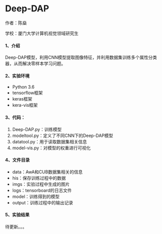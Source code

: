 # Deep-DAP

作者：陈燊

学校：厦门大学计算机视觉领域研究生

#### 1、介绍

Deep-DAP模型，利用CNN模型提取图像特征，并利用数据集训练多个属性分类器，从而解决零样本学习问题。

#### 2、实验环境

- Python 3.6
- tensorflow框架
- keras框架
- kera-vis框架

#### 3、代码：

1. Deep-DAP.py：训练模型
2. modeltool.py：定义了不同CNN下的Deep-DAP模型
3. datatool.py：用于读取数据集相关信息
4. model-vis.py：对模型的权重进行可视化

#### 4、文件目录

- data：AwA和CUB数据集相关的信息
- his：保存训练过程中的数据
- imgs：实验过程中生成的图片
- logs：tensorboard的日志文件
- model：训练得到的模型
- output：训练过程中的输出记录

#### 5、实验结果

待更新。。。
